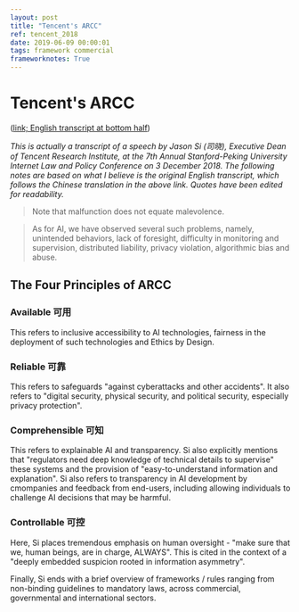 ```yaml
---
layout: post
title: "Tencent's ARCC"
ref: tencent_2018
date: 2019-06-09 00:00:01
tags: framework commercial
frameworknotes: True
---
```


# Tencent's ARCC

([link; English transcript at bottom half](https://mp.weixin.qq.com/s/_CbBsrjrTbRkKjUNdmhuqQ))

*This is actually a transcript of a speech by Jason Si (司晓), Executive Dean of Tencent Research Institute, at the 7th Annual Stanford-Peking University Internet Law and Policy Conference on 3 December 2018. The following notes are based on what I believe is the original English transcript, which follows the Chinese translation in the above link. Quotes have been edited for readability.*

> Note that malfunction does not equate malevolence.

> As for AI, we have observed several such problems, namely, unintended behaviors, lack of foresight, difficulty in monitoring and supervision, distributed liability, privacy violation, algorithmic bias and abuse.

## The Four Principles of ARCC

### Available 可用

This refers to inclusive accessibility to AI technologies, fairness in the deployment of such technologies and Ethics by Design.

### Reliable 可靠

This refers to safeguards "against cyberattacks and other accidents". It also refers to "digital security, physical security, and political security, especially privacy protection".

### Comprehensible 可知

This refers to explainable AI and transparency. Si also explicitly mentions that "regulators need deep knowledge of technical details to supervise" these systems and the provision of "easy-to-understand information and explanation". Si also refers to transparency in AI development by cmompanies and feedback from end-users, including allowing individuals to challenge AI decisions that may be harmful.

### Controllable 可控

Here, Si places tremendous emphasis on human oversight - "make sure that we, human beings, are in charge, ALWAYS". This is cited in the context of a "deeply embedded suspicion rooted in information asymmetry".

Finally, Si ends with a brief overview of frameworks / rules ranging from non-binding guidelines to mandatory laws, across commercial, governmental and international sectors.

